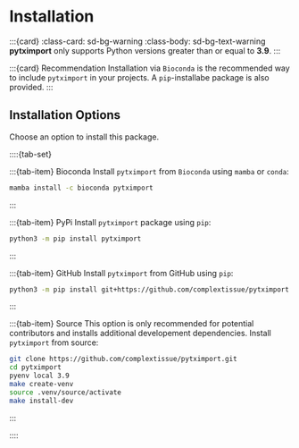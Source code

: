 # Installation

:::{card}
:class-card: sd-bg-warning
:class-body: sd-bg-text-warning
**pytximport** only supports Python versions greater than or equal to **3.9**.
:::

:::{card} Recommendation
Installation via `Bioconda` is the recommended way to include `pytximport` in your projects. A `pip`-installabe package
is also provided.
:::

## Installation Options

Choose an option to install this package.

::::{tab-set}

:::{tab-item} Bioconda
Install `pytximport` from `Bioconda` using `mamba` or `conda`:

```bash
mamba install -c bioconda pytximport
```

:::

:::{tab-item} PyPi
Install `pytximport` package using `pip`:

```bash
python3 -m pip install pytximport
```

:::

:::{tab-item} GitHub
Install `pytximport` from GitHub using `pip`:

```bash
python3 -m pip install git+https://github.com/complextissue/pytximport.git
```

:::

:::{tab-item} Source
This option is only recommended for potential contributors and installs additional developement dependencies.
Install `pytximport` from source:

```bash
git clone https://github.com/complextissue/pytximport.git
cd pytximport
pyenv local 3.9
make create-venv
source .venv/source/activate
make install-dev
```

:::

::::
